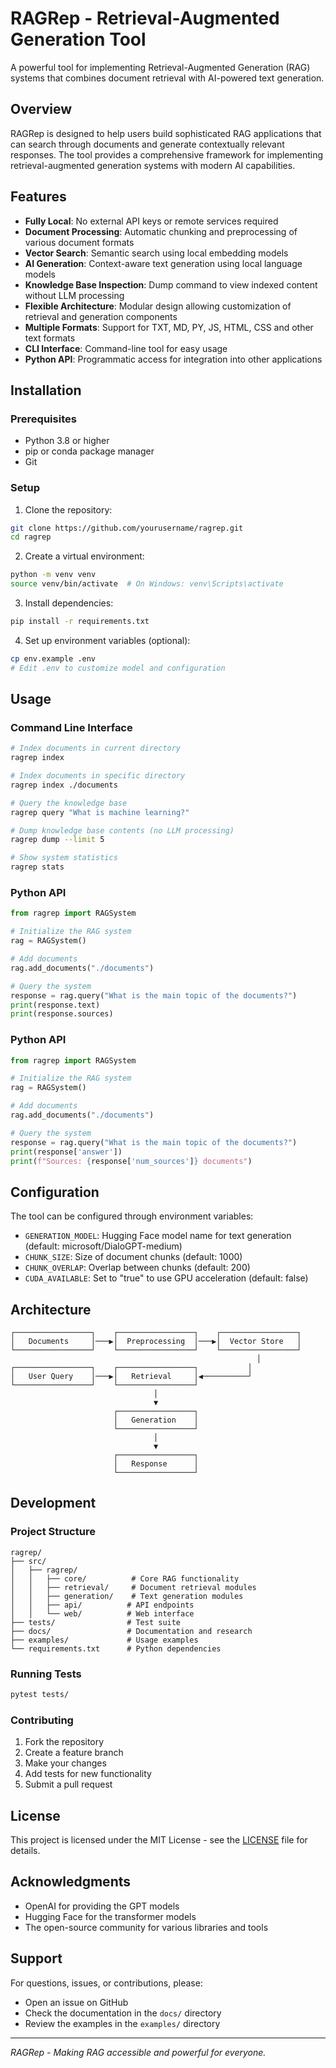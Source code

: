 # RAGRep - Retrieval-Augmented Generation Tool

A powerful tool for implementing Retrieval-Augmented Generation (RAG) systems that combines document retrieval with AI-powered text generation.

## Overview

RAGRep is designed to help users build sophisticated RAG applications that can search through documents and generate contextually relevant responses. The tool provides a comprehensive framework for implementing retrieval-augmented generation systems with modern AI capabilities.

## Features

- **Fully Local**: No external API keys or remote services required
- **Document Processing**: Automatic chunking and preprocessing of various document formats
- **Vector Search**: Semantic search using local embedding models
- **AI Generation**: Context-aware text generation using local language models
- **Knowledge Base Inspection**: Dump command to view indexed content without LLM processing
- **Flexible Architecture**: Modular design allowing customization of retrieval and generation components
- **Multiple Formats**: Support for TXT, MD, PY, JS, HTML, CSS and other text formats
- **CLI Interface**: Command-line tool for easy usage
- **Python API**: Programmatic access for integration into other applications

## Installation

### Prerequisites

- Python 3.8 or higher
- pip or conda package manager
- Git

### Setup

1. Clone the repository:
```bash
git clone https://github.com/yourusername/ragrep.git
cd ragrep
```

2. Create a virtual environment:
```bash
python -m venv venv
source venv/bin/activate  # On Windows: venv\Scripts\activate
```

3. Install dependencies:
```bash
pip install -r requirements.txt
```

4. Set up environment variables (optional):
```bash
cp env.example .env
# Edit .env to customize model and configuration
```

## Usage

### Command Line Interface

```bash
# Index documents in current directory
ragrep index

# Index documents in specific directory
ragrep index ./documents

# Query the knowledge base
ragrep query "What is machine learning?"

# Dump knowledge base contents (no LLM processing)
ragrep dump --limit 5

# Show system statistics
ragrep stats
```

### Python API

```python
from ragrep import RAGSystem

# Initialize the RAG system
rag = RAGSystem()

# Add documents
rag.add_documents("./documents")

# Query the system
response = rag.query("What is the main topic of the documents?")
print(response.text)
print(response.sources)
```

### Python API

```python
from ragrep import RAGSystem

# Initialize the RAG system
rag = RAGSystem()

# Add documents
rag.add_documents("./documents")

# Query the system
response = rag.query("What is the main topic of the documents?")
print(response['answer'])
print(f"Sources: {response['num_sources']} documents")
```

## Configuration

The tool can be configured through environment variables:

- `GENERATION_MODEL`: Hugging Face model name for text generation (default: microsoft/DialoGPT-medium)
- `CHUNK_SIZE`: Size of document chunks (default: 1000)
- `CHUNK_OVERLAP`: Overlap between chunks (default: 200)
- `CUDA_AVAILABLE`: Set to "true" to use GPU acceleration (default: false)

## Architecture

```
┌─────────────────┐    ┌─────────────────┐    ┌─────────────────┐
│   Documents     │───▶│  Preprocessing  │───▶│  Vector Store   │
└─────────────────┘    └─────────────────┘    └─────────────────┘
                                                       │
┌─────────────────┐    ┌─────────────────┐           │
│   User Query    │───▶│   Retrieval     │◀──────────┘
└─────────────────┘    └─────────────────┘
                                │
                                ▼
                       ┌─────────────────┐
                       │   Generation    │
                       └─────────────────┘
                                │
                                ▼
                       ┌─────────────────┐
                       │   Response      │
                       └─────────────────┘
```

## Development

### Project Structure

```
ragrep/
├── src/
│   ├── ragrep/
│   │   ├── core/          # Core RAG functionality
│   │   ├── retrieval/     # Document retrieval modules
│   │   ├── generation/    # Text generation modules
│   │   ├── api/          # API endpoints
│   │   └── web/          # Web interface
├── tests/                # Test suite
├── docs/                 # Documentation and research
├── examples/             # Usage examples
└── requirements.txt      # Python dependencies
```

### Running Tests

```bash
pytest tests/
```

### Contributing

1. Fork the repository
2. Create a feature branch
3. Make your changes
4. Add tests for new functionality
5. Submit a pull request

## License

This project is licensed under the MIT License - see the [LICENSE](LICENSE) file for details.

## Acknowledgments

- OpenAI for providing the GPT models
- Hugging Face for the transformer models
- The open-source community for various libraries and tools

## Support

For questions, issues, or contributions, please:
- Open an issue on GitHub
- Check the documentation in the `docs/` directory
- Review the examples in the `examples/` directory

---

*RAGRep - Making RAG accessible and powerful for everyone.*